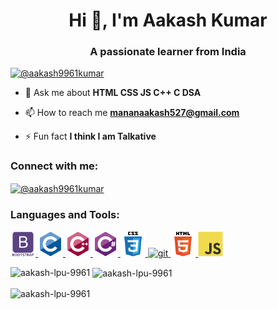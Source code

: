 <h1 align="center">Hi 👋, I'm Aakash Kumar</h1>
<h3 align="center">A passionate learner from India</h3>

<p align="left"> <a href="https://twitter.com/@aakash9961kumar" target="blank"><img src="https://img.shields.io/twitter/follow/@aakash9961kumar?logo=twitter&style=for-the-badge" alt="@aakash9961kumar" /></a> </p>

- 💬 Ask me about **HTML CSS JS C++ C DSA**

- 📫 How to reach me **mananaakash527@gmail.com**

- ⚡ Fun fact **I think I am Talkative**

<h3 align="left">Connect with me:</h3>
<p align="left">
<a href="https://twitter.com/@aakash9961kumar" target="blank"><img align="center" src="https://raw.githubusercontent.com/rahuldkjain/github-profile-readme-generator/neutral-icons/src/images/icons/Social/twitter.svg" alt="@aakash9961kumar" height="30" width="40" /></a>
</p>

<h3 align="left">Languages and Tools:</h3>
<p align="left"> <a href="https://getbootstrap.com" target="_blank"> <img src="https://raw.githubusercontent.com/devicons/devicon/master/icons/bootstrap/bootstrap-plain-wordmark.svg" alt="bootstrap" width="40" height="40"/> </a> <a href="https://www.cprogramming.com/" target="_blank"> <img src="https://raw.githubusercontent.com/devicons/devicon/master/icons/c/c-original.svg" alt="c" width="40" height="40"/> </a> <a href="https://www.w3schools.com/cpp/" target="_blank"> <img src="https://raw.githubusercontent.com/devicons/devicon/master/icons/cplusplus/cplusplus-original.svg" alt="cplusplus" width="40" height="40"/> </a> <a href="https://www.w3schools.com/cs/" target="_blank"> <img src="https://raw.githubusercontent.com/devicons/devicon/master/icons/csharp/csharp-original.svg" alt="csharp" width="40" height="40"/> </a> <a href="https://www.w3schools.com/css/" target="_blank"> <img src="https://raw.githubusercontent.com/devicons/devicon/master/icons/css3/css3-original-wordmark.svg" alt="css3" width="40" height="40"/> </a> <a href="https://git-scm.com/" target="_blank"> <img src="https://www.vectorlogo.zone/logos/git-scm/git-scm-icon.svg" alt="git" width="40" height="40"/> </a> <a href="https://www.w3.org/html/" target="_blank"> <img src="https://raw.githubusercontent.com/devicons/devicon/master/icons/html5/html5-original-wordmark.svg" alt="html5" width="40" height="40"/> </a> <a href="https://developer.mozilla.org/en-US/docs/Web/JavaScript" target="_blank"> <img src="https://raw.githubusercontent.com/devicons/devicon/master/icons/javascript/javascript-original.svg" alt="javascript" width="40" height="40"/> </a> </p>

<p><img align="left" src="https://github-readme-stats.vercel.app/api/top-langs?username=aakash-lpu-9961&show_icons=true&locale=en&layout=compact" alt="aakash-lpu-9961" /></p>

<p>&nbsp;<img align="center" src="https://github-readme-stats.vercel.app/api?username=aakash-lpu-9961&show_icons=true&locale=en" alt="aakash-lpu-9961" /></p>

<p><img align="center" src="https://github-readme-streak-stats.herokuapp.com/?user=aakash-lpu-9961&" alt="aakash-lpu-9961" /></p>
